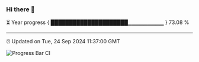 ### Hi there 👋

⏳ Year progress { █████████████████████▁▁▁▁▁▁▁▁▁ } 73.08 %

---

⏰ Updated on Tue, 24 Sep 2024 11:37:00 GMT

![Progress Bar CI](https://github.com/IshwaranRudhara/GIT-ACTION/workflows/Progress%20Bar%20CI/badge.svg)
